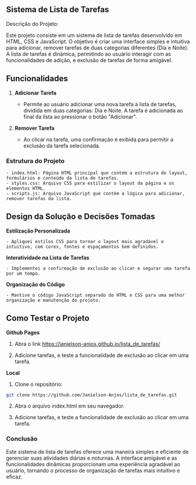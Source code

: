 ## Sistema de Lista de Tarefas ##

Descrição do Projeto:

Este projeto consiste em um sistema de lista de tarefas desenvolvido em HTML, CSS e JavaScript. O objetivo é criar uma interface simples e intuitiva para adicionar, remover tarefas de duas categorias diferentes (Dia e Noite). A lista de tarefas é dinâmica, permitindo ao usuário interagir com as funcionalidades de adição, e exclusão de tarefas de forma amigável.

## Funcionalidades

1. **Adicionar Tarefa**

    - Permite ao usuário adicionar uma nova tarefa à lista de tarefas, dividida em duas categorias: Dia e Noite.
    A tarefa é adicionada ao final da lista ao pressionar o botão "Adicionar".

2. **Remover Tarefa**

    - Ao clicar na tarefa, uma confirmação é exibida para permitir a exclusão da tarefa selecionada.

### Estrutura do Projeto ###

    - index.html: Página HTML principal que contém a estrutura do layout, formulários e conteúdo da lista de tarefas.
    - styles.css: Arquivo CSS para estilizar o layout da página e os elementos HTML.
    - scripts.js: Arquivo JavaScript que contém a lógica para adicionar, remover tarefas da lista.

## Design da Solução e Decisões Tomadas ##

**Estilização Personalizada** 
    
    - Apliquei estilos CSS para tornar o layout mais agradável e intuitivo, com cores, fontes e espaçamentos bem definidos.

**Interatividade na Lista de Tarefas**

    - Implementei a confirmação de exclusão ao clicar e segurar uma tarefa por um tempo.

**Organização do Código** 

    - Mantive o código JavaScript separado do HTML e CSS para uma melhor organização e manutenção do projeto.


## Como Testar o Projeto ##

**Github Pages**

1. Abra o link https://janielson-anjos.github.io/lista_de_tarefas/

2. Adicione tarefas, e teste a funcionalidade de exclusão ao clicar em uma tarefa.

**Local**

1. Clone o repositório:

```bash
git clone https://github.com/Janielson-Anjos/lista_de_tarefas.git
```
2. Abra o arquivo index.html em seu navegador.

3. Adicione tarefas, e teste a funcionalidade de exclusão ao clicar em uma tarefa.

### Conclusão ###

Este sistema de lista de tarefas oferece uma maneira simples e eficiente de gerenciar suas atividades diárias e noturnas. A interface amigável e as funcionalidades dinâmicas proporcionam uma experiência agradável ao usuário, tornando o processo de organização de tarefas mais intuitivo e eficaz.
